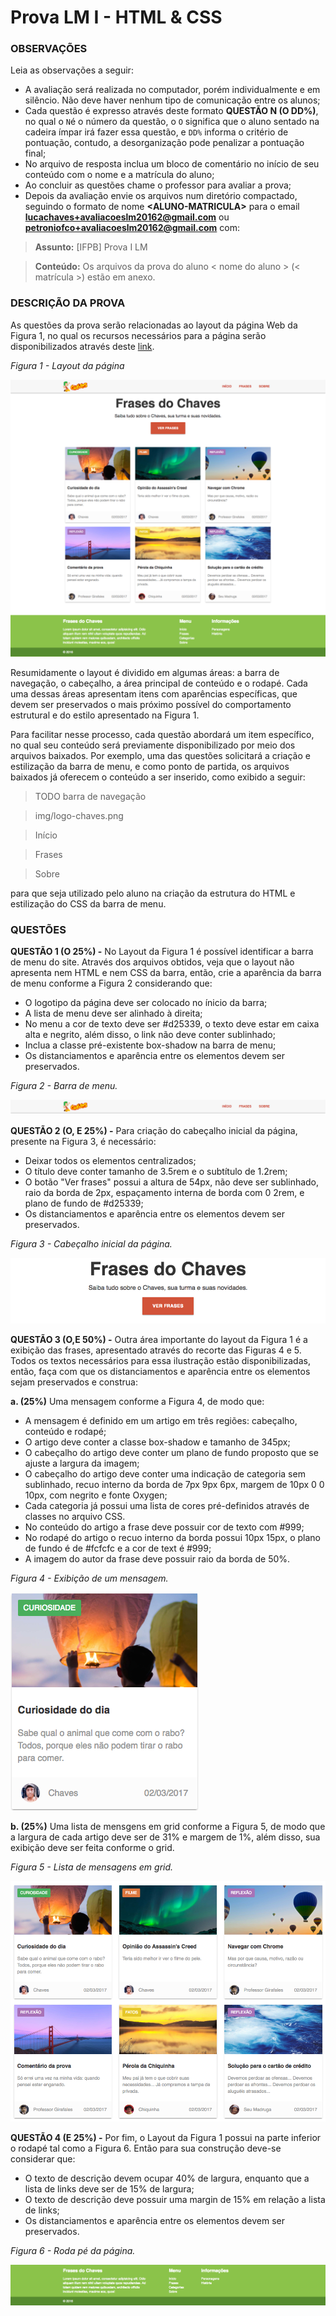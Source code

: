 # Prova LM I - HTML & CSS

### OBSERVAÇÕES

Leia as observações a seguir:

* A avaliação será realizada no computador, porém individualmente e em silêncio. Não deve haver nenhum tipo de comunicação entre os alunos;
* Cada questão é expresso através deste formato **QUESTÃO N (O DD%)**, no qual o `N`é o número da questão, o `O` significa que o aluno sentado na cadeira ímpar irá fazer essa questão, e `DD%` informa o critério de pontuação, contudo, a desorganização pode penalizar a pontuação final;
* No arquivo de resposta inclua um bloco de comentário no início de seu conteúdo com o nome e a matrícula do aluno;
* Ao concluir as questões chame o professor para avaliar a prova;
* Depois da avaliação envie os arquivos num diretório compactado, seguindo o formato de nome **&lt;ALUNO-MATRICULA&gt;** para o email **lucachaves+avaliacoeslm20162@gmail.com** ou **petroniofco+avaliacoeslm20162@gmail.com** com:

> **Assunto:** [IFPB] Prova I LM

> **Conteúdo:** Os arquivos da prova do aluno < nome do aluno > (< matrícula >) estão em anexo.

### DESCRIÇÃO DA PROVA

As questões da prova serão relacionadas ao layout da página Web da Figura 1, no qual os recursos necessários para a página serão disponibilizados através deste [link](https://github.com/ifpb/lm/blob/master/assessment/prova-html-css/code.tar.gz).

*Figura 1 - Layout da página*

![Layout da página](img/layout.png)

Resumidamente o layout é dividido em algumas áreas: a barra de navegação, o cabeçalho, a área principal de conteúdo e o rodapé. Cada uma dessas áreas apresentam itens com aparências específicas, que devem ser preservados o mais próximo possível do comportamento  estrutural e do estilo apresentado na Figura 1.

Para facilitar nesse processo, cada questão abordará um item específico, no qual seu conteúdo será previamente disponibilizado por meio dos arquivos baixados. Por exemplo, uma das questões solicitará a criação e estilização da barra de menu, e como ponto de partida, os arquivos baixados já oferecem o conteúdo a ser inserido, como exibido a seguir:

> TODO barra de navegação

> img/logo-chaves.png

> Início

> Frases

> Sobre

para que seja utilizado pelo aluno na criação da estrutura do HTML e estilização do CSS da barra de menu.

### QUESTÕES

**QUESTÃO 1 (O 25%) -** No Layout da Figura 1 é possível identificar a barra de menu do site. Através dos arquivos obtidos, veja que o layout não apresenta nem HTML e nem CSS da barra, então, crie a aparência da barra de menu conforme a Figura 2 considerando que:

  * O logotipo da página deve ser colocado no ínicio da barra;
  * A lista de menu deve ser alinhado à direita;
  * No menu a cor de texto deve ser #d25339, o texto deve estar em caixa alta e negrito, além disso, o link não deve conter sublinhado;
  * Inclua a classe pré-existente box-shadow na barra de menu;
  * Os distanciamentos e aparência entre os elementos devem ser preservados.

*Figura 2 - Barra de menu.*

![Barra de menu](img/header.png)

**QUESTÃO 2 (O, E 25%) -** Para criação do cabeçalho inicial da página, presente na Figura 3, é necessário:

  * Deixar todos os elementos centralizados;
  * O título deve conter tamanho de 3.5rem e o subtítulo de 1.2rem;
  * O botão "Ver frases" possui a altura de 54px, não deve ser sublinhado, raio da borda de 2px, espaçamento interna de borda com 0 2rem, e plano de fundo de #d25339;
  * Os distanciamentos e aparência entre os elementos devem ser preservados.

*Figura 3 - Cabeçalho inicial da página.*

![Cabeçalho](img/hero.png)

**QUESTÃO 3 (O,E 50%) -** Outra área importante do layout da Figura 1 é a exibição das frases, apresentado através do recorte das Figuras 4 e 5. Todos os textos necessários para essa ilustração estão disponibilizadas, então, faça com que os distanciamentos e aparência entre os elementos sejam preservados e construa:

  **a. (25%)** Uma mensagem conforme a Figura 4, de modo que:

  * A mensagem é definido em um artigo em três regiões: cabeçalho, conteúdo e rodapé;
  * O artigo deve conter a classe box-shadow e tamanho de 345px;
  * O cabeçalho do artigo deve conter um plano de fundo proposto que se ajuste a largura da imagem;
  * O cabeçalho do artigo deve conter uma indicação de categoria sem sublinhado, recuo interno da borda de 7px 9px 6px, margem de 10px 0 0 10px, com negrito e fonte Oxygen;
  * Cada categoria já possui uma lista de cores pré-definidos através de classes no arquivo CSS.
  * No conteúdo do artigo a frase deve possuir cor de texto com #999;
  * No rodapé do artigo o recuo interno da borda possui 10px 15px, o plano de fundo é de #fcfcfc e a cor de text é #999;
  * A imagem do autor da frase deve possuir raio da borda de 50%.

*Figura 4 - Exibição de um mensagem.*

![Artigo](img/article.png)

  **b. (25%)** Uma lista de mensgens em grid conforme a Figura 5, de modo que a largura de cada artigo deve ser de 31% e margem de 1%, além disso, sua exibição deve ser feita conforme o grid.

*Figura 5 - Lista de mensagens em grid.*

![Artigos](img/articles.png)

**QUESTÃO 4 (E 25%) -** Por fim, o Layout da Figura 1 possui na parte inferior o rodapé tal como a Figura 6. Então para sua construção deve-se considerar que:

  * O texto de descrição devem ocupar 40% de largura, enquanto que a lista de links deve ser de 15% de largura;
  * O texto de descrição deve possuir uma margin de 15% em relação a lista de links;
  * Os distanciamentos e aparência entre os elementos devem ser preservados.

*Figura 6 - Roda pé da página.*

![Rodapé](img/footer.png)
